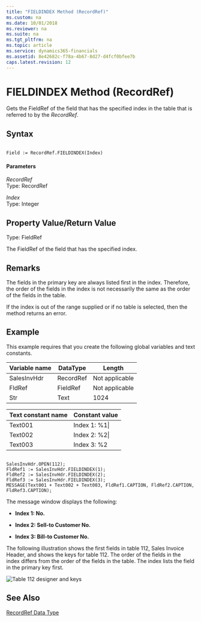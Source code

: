 ```yaml
---
title: "FIELDINDEX Method (RecordRef)"
ms.custom: na
ms.date: 10/01/2018
ms.reviewer: na
ms.suite: na
ms.tgt_pltfrm: na
ms.topic: article
ms.service: dynamics365-financials
ms.assetid: 8e42682c-f78a-4b67-8d27-d4fcf0bfee7b
caps.latest.revision: 12
---
```


 

# FIELDINDEX Method (RecordRef)
Gets the FieldRef of the field that has the specified index in the table that is referred to by the *RecordRef*.  

## Syntax  

```  

Field := RecordRef.FIELDINDEX(Index)  
```  

#### Parameters  
 *RecordRef*  
 Type: RecordRef  

 *Index*  
 Type: Integer  

## Property Value/Return Value  
 Type: FieldRef  

 The FieldRef of the field that has the specified index.  

## Remarks  
 The fields in the primary key are always listed first in the index. Therefore, the order of the fields in the index is not necessarily the same as the order of the fields in the table.  

 If the index is out of the range supplied or if no table is selected, then the method returns an error.  

## Example  
 This example requires that you create the following global variables and text constants.  

|Variable name|DataType|Length|  
|-------------------|--------------|------------|  
|SalesInvHdr|RecordRef|Not applicable|  
|FldRef|FieldRef|Not applicable|  
|Str|Text|1024|  

|Text constant name|Constant value|  
|------------------------|--------------------|  
|Text001|Index 1: %1\\|  
|Text002|Index 2: %2\\|  
|Text003|Index 3: %2|  

```  

SalesInvHdr.OPEN(112);  
FldRef1 := SalesInvHdr.FIELDINDEX(1);  
FldRef2 := SalesInvHdr.FIELDINDEX(2);  
FldRef3 := SalesInvHdr.FIELDINDEX(3);  
MESSAGE(Text001 + Text002 + Text003, FldRef1.CAPTION, FldRef2.CAPTION, FldRef3.CAPTION);  
```  

 The message window displays the following:  

-   **Index 1: No.**  

-   **Index 2: Sell-to Customer No.**  

-   **Index 3: Bill-to Customer No.**  

 The following illustration shows the first fields in table 112, Sales Invoice Header, and shows the keys for table 112. The order of the fields in the index differs from the order of the fields in the table. The index lists the field in the primary key first.  

 ![Table 112 designer and keys](../media/DesignTable112.png "DesignTable112")  

## See Also  
 [RecordRef Data Type](../datatypes/devenv-RecordRef-Data-Type.md)
